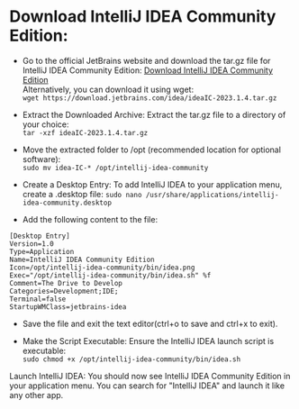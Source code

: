 # Download IntelliJ IDEA Community Edition:
- Go to the official JetBrains website and download the tar.gz file for IntelliJ IDEA Community Edition:
[Download IntelliJ IDEA Community Edition](https://www.jetbrains.com/idea/download/#section=linux)  
Alternatively, you can download it using wget:  
```wget https://download.jetbrains.com/idea/ideaIC-2023.1.4.tar.gz```


- Extract the Downloaded Archive:
Extract the tar.gz file to a directory of your choice:  
```tar -xzf ideaIC-2023.1.4.tar.gz```


- Move the extracted folder to /opt (recommended location for optional software):  
```sudo mv idea-IC-* /opt/intellij-idea-community```  

- Create a Desktop Entry:
To add IntelliJ IDEA to your application menu, create a .desktop file:
```sudo nano /usr/share/applications/intellij-idea-community.desktop```  



- Add the following content to the file:


```
[Desktop Entry]
Version=1.0
Type=Application
Name=IntelliJ IDEA Community Edition
Icon=/opt/intellij-idea-community/bin/idea.png
Exec="/opt/intellij-idea-community/bin/idea.sh" %f
Comment=The Drive to Develop
Categories=Development;IDE;
Terminal=false
StartupWMClass=jetbrains-idea
```

- Save the file and exit the text editor(ctrl+o to save and ctrl+x to exit).

- Make the Script Executable:
Ensure the IntelliJ IDEA launch script is executable:  
```sudo chmod +x /opt/intellij-idea-community/bin/idea.sh```


Launch IntelliJ IDEA:
You should now see IntelliJ IDEA Community Edition in your application menu. You can search for "IntelliJ IDEA" and launch it like any other app.